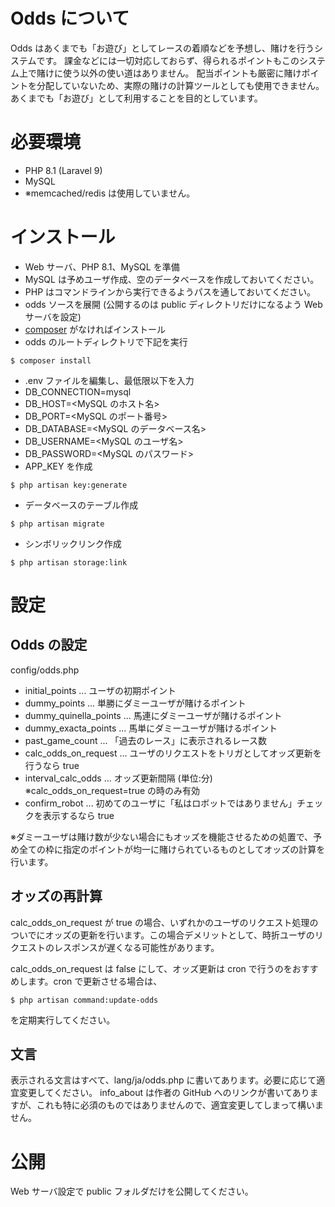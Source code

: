 # Odds について

Odds はあくまでも「お遊び」としてレースの着順などを予想し、賭けを行うシステムです。
課金などには一切対応しておらず、得られるポイントもこのシステム上で賭けに使う以外の使い道はありません。
配当ポイントも厳密に賭けポイントを分配していないため、実際の賭けの計算ツールとしても使用できません。
あくまでも「お遊び」として利用することを目的としています。

# 必要環境

* PHP 8.1 (Laravel 9)
* MySQL
* ※memcached/redis は使用していません。

# インストール

* Web サーバ、PHP 8.1、MySQL を準備
 * MySQL は予めユーザ作成、空のデータベースを作成しておいてください。
 * PHP はコマンドラインから実行できるようパスを通しておいてください。
* odds ソースを展開 (公開するのは public ディレクトリだけになるよう Web サーバを設定)
* [composer](https://getcomposer.org/download/) がなければインストール 
* odds のルートディレクトリで下記を実行
```
$ composer install
```
* .env ファイルを編集し、最低限以下を入力
 * DB_CONNECTION=mysql
 * DB_HOST=<MySQL のホスト名>
 * DB_PORT=<MySQL のポート番号>
 * DB_DATABASE=<MySQL のデータベース名>
 * DB_USERNAME=<MySQL のユーザ名>
 * DB_PASSWORD=<MySQL のパスワード>
* APP_KEY を作成
```
$ php artisan key:generate
```
* データベースのテーブル作成
```
$ php artisan migrate
```
* シンボリックリンク作成
```
$ php artisan storage:link
```

# 設定

## Odds の設定

config/odds.php

* initial_points ... ユーザの初期ポイント
* dummy_points ... 単勝にダミーユーザが賭けるポイント
* dummy_quinella_points ... 馬連にダミーユーザが賭けるポイント
* dummy_exacta_points ... 馬単にダミーユーザが賭けるポイント
* past_game_count ... 「過去のレース」に表示されるレース数
* calc_odds_on_request ... ユーザのリクエストをトリガとしてオッズ更新を行うなら true
* interval_calc_odds ... オッズ更新間隔 (単位:分) ※calc_odds_on_request=true の時のみ有効
* confirm_robot ... 初めてのユーザに「私はロボットではありません」チェックを表示するなら true

※ダミーユーザは賭け数が少ない場合にもオッズを機能させるための処置で、予め全ての枠に指定のポイントが均一に賭けられているものとしてオッズの計算を行います。

## オッズの再計算

calc_odds_on_request が true の場合、いずれかのユーザのリクエスト処理のついでにオッズの更新を行います。この場合デメリットとして、時折ユーザのリクエストのレスポンスが遅くなる可能性があります。

calc_odds_on_request は false にして、オッズ更新は cron で行うのをおすすめします。cron で更新させる場合は、
```
$ php artisan command:update-odds
```
を定期実行してください。

## 文言

表示される文言はすべて、lang/ja/odds.php に書いてあります。必要に応じて適宜変更してください。
info_about は作者の GitHub へのリンクが書いてありますが、これも特に必須のものではありませんので、適宜変更してしまって構いません。

# 公開

Web サーバ設定で public フォルダだけを公開してください。
